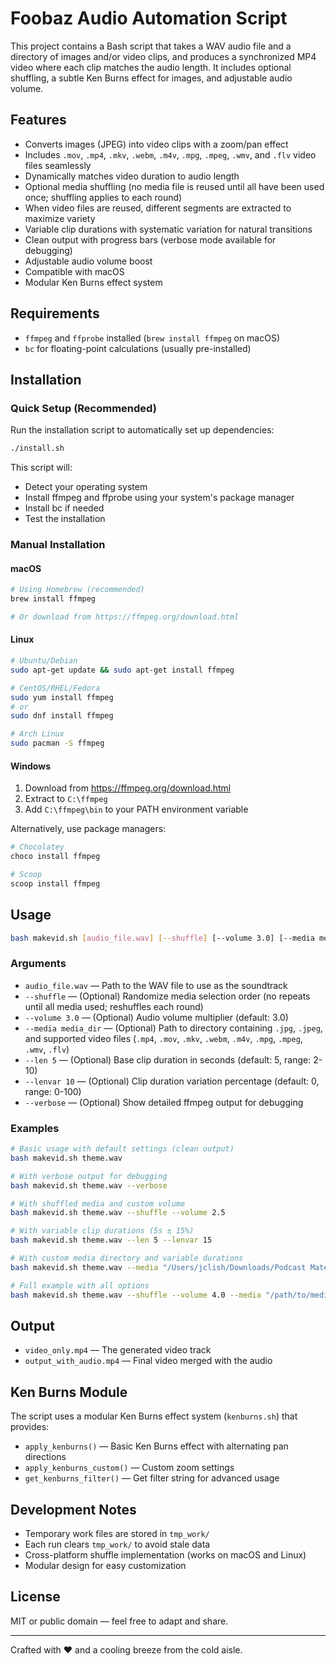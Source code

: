 # Foobaz Audio Automation Script

This project contains a Bash script that takes a WAV audio file and a directory of images and/or video clips, and produces a synchronized MP4 video where each clip matches the audio length. It includes optional shuffling, a subtle Ken Burns effect for images, and adjustable audio volume.

## Features

- Converts images (JPEG) into video clips with a zoom/pan effect
- Includes `.mov`, `.mp4`, `.mkv`, `.webm`, `.m4v`, `.mpg`, `.mpeg`, `.wmv`, and `.flv` video files seamlessly
- Dynamically matches video duration to audio length
- Optional media shuffling (no media file is reused until all have been used once; shuffling applies to each round)
- When video files are reused, different segments are extracted to maximize variety
- Variable clip durations with systematic variation for natural transitions
- Clean output with progress bars (verbose mode available for debugging)
- Adjustable audio volume boost
- Compatible with macOS
- Modular Ken Burns effect system

## Requirements

- `ffmpeg` and `ffprobe` installed (`brew install ffmpeg` on macOS)
- `bc` for floating-point calculations (usually pre-installed)

## Installation

### Quick Setup (Recommended)

Run the installation script to automatically set up dependencies:

```bash
./install.sh
```

This script will:
- Detect your operating system
- Install ffmpeg and ffprobe using your system's package manager
- Install bc if needed
- Test the installation

### Manual Installation

#### macOS
```bash
# Using Homebrew (recommended)
brew install ffmpeg

# Or download from https://ffmpeg.org/download.html
```

#### Linux
```bash
# Ubuntu/Debian
sudo apt-get update && sudo apt-get install ffmpeg

# CentOS/RHEL/Fedora
sudo yum install ffmpeg
# or
sudo dnf install ffmpeg

# Arch Linux
sudo pacman -S ffmpeg
```

#### Windows
1. Download from https://ffmpeg.org/download.html
2. Extract to `C:\ffmpeg`
3. Add `C:\ffmpeg\bin` to your PATH environment variable

Alternatively, use package managers:
```bash
# Chocolatey
choco install ffmpeg

# Scoop
scoop install ffmpeg
```

## Usage

```bash
bash makevid.sh [audio_file.wav] [--shuffle] [--volume 3.0] [--media media_dir] [--len 5] [--lenvar 10] [--verbose]
```

### Arguments

- `audio_file.wav` — Path to the WAV file to use as the soundtrack
- `--shuffle` — (Optional) Randomize media selection order (no repeats until all media used; reshuffles each round)
- `--volume 3.0` — (Optional) Audio volume multiplier (default: 3.0)
- `--media media_dir` — (Optional) Path to directory containing `.jpg`, `.jpeg`, and supported video files (`.mp4`, `.mov`, `.mkv`, `.webm`, `.m4v`, `.mpg`, `.mpeg`, `.wmv`, `.flv`)
- `--len 5` — (Optional) Base clip duration in seconds (default: 5, range: 2-10)
- `--lenvar 10` — (Optional) Clip duration variation percentage (default: 0, range: 0-100)
- `--verbose` — (Optional) Show detailed ffmpeg output for debugging

### Examples

```bash
# Basic usage with default settings (clean output)
bash makevid.sh theme.wav

# With verbose output for debugging
bash makevid.sh theme.wav --verbose

# With shuffled media and custom volume
bash makevid.sh theme.wav --shuffle --volume 2.5

# With variable clip durations (5s ± 15%)
bash makevid.sh theme.wav --len 5 --lenvar 15

# With custom media directory and variable durations
bash makevid.sh theme.wav --media "/Users/jclish/Downloads/Podcast Materials/Adobe Stock" --len 6 --lenvar 10

# Full example with all options
bash makevid.sh theme.wav --shuffle --volume 4.0 --media "/path/to/media" --len 4 --lenvar 20 --verbose
```

## Output

- `video_only.mp4` — The generated video track
- `output_with_audio.mp4` — Final video merged with the audio

## Ken Burns Module

The script uses a modular Ken Burns effect system (`kenburns.sh`) that provides:

- `apply_kenburns()` — Basic Ken Burns effect with alternating pan directions
- `apply_kenburns_custom()` — Custom zoom settings
- `get_kenburns_filter()` — Get filter string for advanced usage

## Development Notes

- Temporary work files are stored in `tmp_work/`
- Each run clears `tmp_work/` to avoid stale data
- Cross-platform shuffle implementation (works on macOS and Linux)
- Modular design for easy customization

## License

MIT or public domain — feel free to adapt and share.

---

Crafted with ❤️ and a cooling breeze from the cold aisle.

